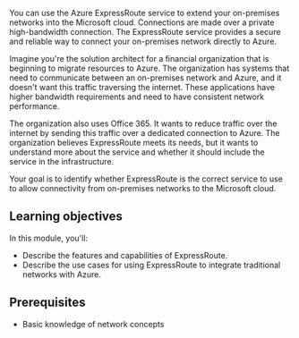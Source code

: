 You can use the Azure ExpressRoute service to extend your on-premises networks into the Microsoft cloud. Connections are made over a private high-bandwidth connection. The ExpressRoute service provides a secure and reliable way to connect your on-premises network directly to Azure.

Imagine you're the solution architect for a financial organization that is beginning to migrate resources to Azure. The organization has systems that need to communicate between an on-premises network and Azure, and it doesn't want this traffic traversing the internet. These applications have higher bandwidth requirements and need to have consistent network performance.

The organization also uses Office 365. It wants to reduce traffic over the internet by sending this traffic over a dedicated connection to Azure. The organization believes ExpressRoute meets its needs, but it wants to understand more about the service and whether it should include the service in the infrastructure.

Your goal is to identify whether ExpressRoute is the correct service to use to allow connectivity from on-premises networks to the Microsoft cloud.

## Learning objectives

In this module, you'll:

- Describe the features and capabilities of ExpressRoute.
- Describe the use cases for using ExpressRoute to integrate traditional networks with Azure.

## Prerequisites

- Basic knowledge of network concepts
